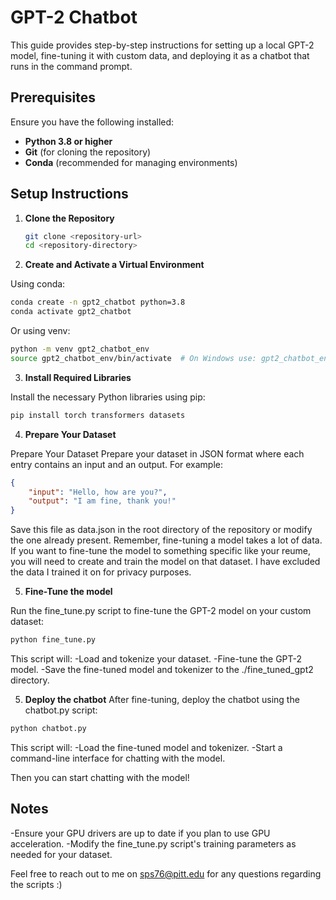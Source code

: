 # GPT-2 Chatbot

This guide provides step-by-step instructions for setting up a local GPT-2 model, fine-tuning it with custom data, and deploying it as a chatbot that runs in the command prompt.

## Prerequisites

Ensure you have the following installed:

- **Python 3.8 or higher**
- **Git** (for cloning the repository)
- **Conda** (recommended for managing environments)

## Setup Instructions

1. **Clone the Repository**
   

   ```bash
   git clone <repository-url>
   cd <repository-directory>

3. **Create and Activate a Virtual Environment**
   
Using conda:
```bash
conda create -n gpt2_chatbot python=3.8
conda activate gpt2_chatbot
```
Or using venv:
```bash
python -m venv gpt2_chatbot_env
source gpt2_chatbot_env/bin/activate  # On Windows use: gpt2_chatbot_env\Scripts\activate
```

3. **Install Required Libraries**
   
Install the necessary Python libraries using pip:
```bash
pip install torch transformers datasets
```

4. **Prepare Your Dataset**
   
Prepare Your Dataset
Prepare your dataset in JSON format where each entry contains an input and an output. For example:
```json
{
    "input": "Hello, how are you?",
    "output": "I am fine, thank you!"
}
```
Save this file as data.json in the root directory of the repository or modify the one already present.
Remember, fine-tuning a model takes a lot of data. If you want to fine-tune the model to something specific like your reume, you will need to create and train the model on that dataset. I have excluded the data I trained it on for privacy purposes.

5. **Fine-Tune the model**
   
Run the fine_tune.py script to fine-tune the GPT-2 model on your custom dataset:

```bash
python fine_tune.py
```

This script will:
-Load and tokenize your dataset.
-Fine-tune the GPT-2 model.
-Save the fine-tuned model and tokenizer to the ./fine_tuned_gpt2 directory.

5. **Deploy the chatbot**
After fine-tuning, deploy the chatbot using the chatbot.py script:
```bash
python chatbot.py
```
This script will:
-Load the fine-tuned model and tokenizer.
-Start a command-line interface for chatting with the model.

Then you can start chatting with the model!

## Notes

-Ensure your GPU drivers are up to date if you plan to use GPU acceleration.
-Modify the fine_tune.py script's training parameters as needed for your dataset.

Feel free to reach out to me on sps76@pitt.edu for any questions regarding the scripts :)

